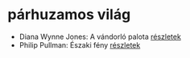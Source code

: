 # párhuzamos világ

- Diana Wynne Jones: A vándorló palota [részletek](_details/Diana%20Wynne%20Jones.md#id_1413)
- Philip Pullman: Északi fény [részletek](_details/Philip%20Pullman.md#id_1219)